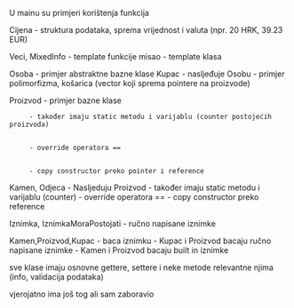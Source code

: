 U mainu su primjeri korištenja funkcija

Cijena - struktura podataka, sprema vrijednost i valuta (npr. 20 HRK, 39.23 EUR)

Veci, MixedInfo - template funkcije
misao           - template klasa

Osoba - primjer abstraktne bazne klase
Kupac - nasljeđuje Osobu
      - primjer polimorfizma, košarica (vector koji sprema pointere na proizvode)

Proizvod - primjer bazne klase


         - također imaju static metodu i varijablu (counter postojećih proizvoda)


         - override operatora ==


         - copy constructor preko pointer i reference

Kamen, Odjeca - Nasljeduju Proizvod
              - također imaju static metodu i varijablu (counter)
              - override operatora ==
              - copy constructor preko reference

Iznimka, IznimkaMoraPostojati - ručno napisane iznimke

Kamen,Proizvod,Kupac - baca iznimku
                     - Kupac i Proizvod bacaju ručno napisane iznimke
                     - Kamen i Proizvod bacaju built in iznimke

sve klase imaju osnovne gettere, settere i neke metode relevantne njima (info, validacija podataka)

vjerojatno ima još tog ali sam zaboravio